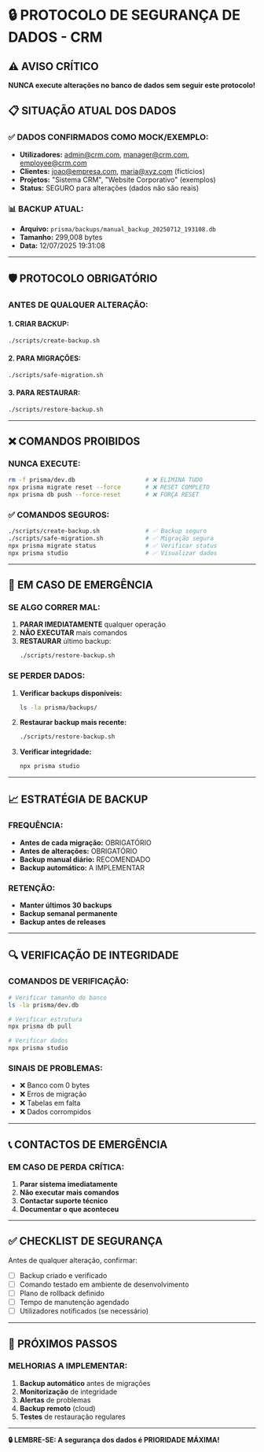 # 🔒 PROTOCOLO DE SEGURANÇA DE DADOS - CRM

## ⚠️ AVISO CRÍTICO

**NUNCA execute alterações no banco de dados sem seguir este protocolo!**

## 📋 SITUAÇÃO ATUAL DOS DADOS

### ✅ DADOS CONFIRMADOS COMO MOCK/EXEMPLO:
- **Utilizadores:** admin@crm.com, manager@crm.com, employee@crm.com
- **Clientes:** joao@empresa.com, maria@xyz.com (fictícios)
- **Projetos:** "Sistema CRM", "Website Corporativo" (exemplos)
- **Status:** SEGURO para alterações (dados não são reais)

### 📊 BACKUP ATUAL:
- **Arquivo:** `prisma/backups/manual_backup_20250712_193108.db`
- **Tamanho:** 299,008 bytes
- **Data:** 12/07/2025 19:31:08

---

## 🛡️ PROTOCOLO OBRIGATÓRIO

### ANTES DE QUALQUER ALTERAÇÃO:

#### 1. **CRIAR BACKUP:**
```bash
./scripts/create-backup.sh
```

#### 2. **PARA MIGRAÇÕES:**
```bash
./scripts/safe-migration.sh
```

#### 3. **PARA RESTAURAR:**
```bash
./scripts/restore-backup.sh
```

---

## ❌ COMANDOS PROIBIDOS

### NUNCA EXECUTE:
```bash
rm -f prisma/dev.db                    # ❌ ELIMINA TUDO
npx prisma migrate reset --force       # ❌ RESET COMPLETO
npx prisma db push --force-reset       # ❌ FORÇA RESET
```

### ✅ COMANDOS SEGUROS:
```bash
./scripts/create-backup.sh             # ✅ Backup seguro
./scripts/safe-migration.sh            # ✅ Migração segura
npx prisma migrate status              # ✅ Verificar status
npx prisma studio                      # ✅ Visualizar dados
```

---

## 🚨 EM CASO DE EMERGÊNCIA

### SE ALGO CORRER MAL:

1. **PARAR IMEDIATAMENTE** qualquer operação
2. **NÃO EXECUTAR** mais comandos
3. **RESTAURAR** último backup:
   ```bash
   ./scripts/restore-backup.sh
   ```

### SE PERDER DADOS:

1. **Verificar backups disponíveis:**
   ```bash
   ls -la prisma/backups/
   ```

2. **Restaurar backup mais recente:**
   ```bash
   ./scripts/restore-backup.sh
   ```

3. **Verificar integridade:**
   ```bash
   npx prisma studio
   ```

---

## 📈 ESTRATÉGIA DE BACKUP

### FREQUÊNCIA:
- **Antes de cada migração:** OBRIGATÓRIO
- **Antes de alterações:** OBRIGATÓRIO  
- **Backup manual diário:** RECOMENDADO
- **Backup automático:** A IMPLEMENTAR

### RETENÇÃO:
- **Manter últimos 30 backups**
- **Backup semanal permanente**
- **Backup antes de releases**

---

## 🔍 VERIFICAÇÃO DE INTEGRIDADE

### COMANDOS DE VERIFICAÇÃO:
```bash
# Verificar tamanho do banco
ls -la prisma/dev.db

# Verificar estrutura
npx prisma db pull

# Verificar dados
npx prisma studio
```

### SINAIS DE PROBLEMAS:
- ❌ Banco com 0 bytes
- ❌ Erros de migração
- ❌ Tabelas em falta
- ❌ Dados corrompidos

---

## 📞 CONTACTOS DE EMERGÊNCIA

### EM CASO DE PERDA CRÍTICA:
1. **Parar sistema imediatamente**
2. **Não executar mais comandos**
3. **Contactar suporte técnico**
4. **Documentar o que aconteceu**

---

## ✅ CHECKLIST DE SEGURANÇA

Antes de qualquer alteração, confirmar:

- [ ] Backup criado e verificado
- [ ] Comando testado em ambiente de desenvolvimento
- [ ] Plano de rollback definido
- [ ] Tempo de manutenção agendado
- [ ] Utilizadores notificados (se necessário)

---

## 🎯 PRÓXIMOS PASSOS

### MELHORIAS A IMPLEMENTAR:
1. **Backup automático** antes de migrações
2. **Monitorização** de integridade
3. **Alertas** de problemas
4. **Backup remoto** (cloud)
5. **Testes** de restauração regulares

---

**🔒 LEMBRE-SE: A segurança dos dados é PRIORIDADE MÁXIMA!**
